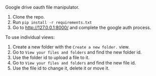 Google drive oauth file manipulator.

1. Clone the repo.
2. Run `pip install -r requirements.txt`
3. Go to http://127.0.0.1:8000/ and complete the google auth process.   

To use individual views:
1. Create a new folder with the `Create a new folder.` view.
2. Go to `View your files and folders` and find the new folder id.
3. Use the folder id to upload a file to it.
4. Go to `View your files and folders` and find the new file id.
5. Use the file id to change it, delete it or move it.
